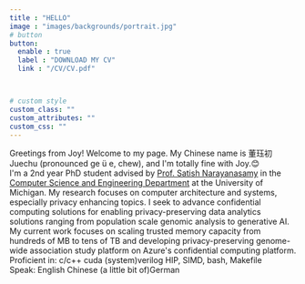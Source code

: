 ```yaml
---
title : "HELLO"
image : "images/backgrounds/portrait.jpg"
# button
button:
  enable : true
  label : "DOWNLOAD MY CV"
  link : "/CV/CV.pdf"



# custom style
custom_class: "" 
custom_attributes: "" 
custom_css: ""
---
```

Greetings from Joy! Welcome to my page. My Chinese name is 董珏初 Juechu (pronounced ge ü e, chew), and I'm totally fine with Joy.😊 <br>
I'm a 2nd year PhD student advised by <a href="https://web.eecs.umich.edu/~nsatish/">Prof. Satish Narayanasamy</a> in the <a href="https://cse.engin.umich.edu/">Computer Science and Engineering Department</a> at the University of Michigan. My research focuses on computer architecture and systems, especially privacy enhancing topics. I seek to advance confidential computing solutions for enabling privacy-preserving data analytics solutions ranging from population scale genomic analysis to generative AI. My current work focuses on scaling trusted memory capacity from hundreds of MB to tens of TB and developing privacy-preserving genome-wide association study platform on Azure's confidential computing platform. <br>
Proficient in: c/c++ cuda (system)verilog HIP, SIMD, bash, Makefile <br>
Speak: English Chinese (a little bit of)German
